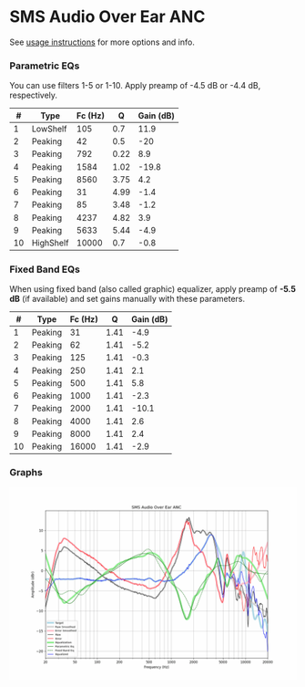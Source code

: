 # SMS Audio Over Ear ANC
See [usage instructions](https://github.com/jaakkopasanen/AutoEq#usage) for more options and info.

### Parametric EQs
You can use filters 1-5 or 1-10. Apply preamp of -4.5 dB or -4.4 dB, respectively.

|   # | Type      |   Fc (Hz) |    Q |   Gain (dB) |
|-----|-----------|-----------|------|-------------|
|   1 | LowShelf  |       105 | 0.7  |        11.9 |
|   2 | Peaking   |        42 | 0.5  |       -20   |
|   3 | Peaking   |       792 | 0.22 |         8.9 |
|   4 | Peaking   |      1584 | 1.02 |       -19.8 |
|   5 | Peaking   |      8560 | 3.75 |         4.2 |
|   6 | Peaking   |        31 | 4.99 |        -1.4 |
|   7 | Peaking   |        85 | 3.48 |        -1.2 |
|   8 | Peaking   |      4237 | 4.82 |         3.9 |
|   9 | Peaking   |      5633 | 5.44 |        -4.9 |
|  10 | HighShelf |     10000 | 0.7  |        -0.8 |

### Fixed Band EQs
When using fixed band (also called graphic) equalizer, apply preamp of **-5.5 dB** (if available) and set gains manually with these parameters.

|   # | Type    |   Fc (Hz) |    Q |   Gain (dB) |
|-----|---------|-----------|------|-------------|
|   1 | Peaking |        31 | 1.41 |        -4.9 |
|   2 | Peaking |        62 | 1.41 |        -5.2 |
|   3 | Peaking |       125 | 1.41 |        -0.3 |
|   4 | Peaking |       250 | 1.41 |         2.1 |
|   5 | Peaking |       500 | 1.41 |         5.8 |
|   6 | Peaking |      1000 | 1.41 |        -2.3 |
|   7 | Peaking |      2000 | 1.41 |       -10.1 |
|   8 | Peaking |      4000 | 1.41 |         2.6 |
|   9 | Peaking |      8000 | 1.41 |         2.4 |
|  10 | Peaking |     16000 | 1.41 |        -2.9 |

### Graphs
![](./SMS%20Audio%20Over%20Ear%20ANC.png)
